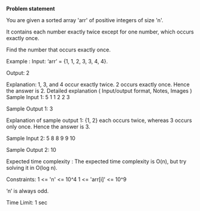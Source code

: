 **Problem statement**


You are given a sorted array 'arr' of positive integers of size 'n'.



It contains each number exactly twice except for one number, which occurs exactly once.



Find the number that occurs exactly once.



Example :
Input: ‘arr’ = {1, 1, 2, 3, 3, 4, 4}.

Output: 2

Explanation: 1, 3, and 4 occur exactly twice. 2 occurs exactly once. Hence the answer is 2.
Detailed explanation ( Input/output format, Notes, Images )
Sample Input 1:
5
1 1 2 2 3


Sample Output 1:
3


Explanation of sample output 1:
{1, 2} each occurs twice, whereas 3 occurs only once.
Hence the answer is 3.


Sample Input 2:
5
8 8 9 9 10


Sample Output 2:
10


Expected time complexity :
The expected time complexity is O(n), but try solving it in O(log n).


Constraints:
1 <= 'n' <= 10^4
1 <= 'arr[i]' <= 10^9

‘n’ is always odd.

Time Limit: 1 sec